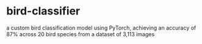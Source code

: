 # bird-classifier
a custom bird classification model using PyTorch, achieving an accuracy of 87% across 20 bird species from a dataset of 3,113 images
